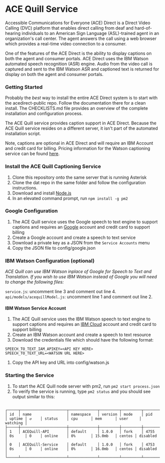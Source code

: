 # ACE Quill Service

Accessible Communications for Everyone (ACE) Direct is a Direct Video Calling
(DVC) platform that enables direct calling from deaf and hard-of-hearing
individuals to an American Sign Language (ASL)-trained agent in an
organization's call center. The agent answers the call using a web browser
which provides a real-time video connection to a consumer.

One of the features of the ACE Direct is the ability to display captions on
both the agent and consumer portals. ACE Direct uses the IBM Watson automated
speech recognition (ASR) engine. Audio from the video call is captured and sent
to the IBM Watson ASR and captioned text is returned for display on both the
agent and consumer portals.

### Getting Started
Probably the *best* way to install the entire ACE Direct system is to start with
the acedirect-public repo. Follow the documentation there for a clean install.
The CHECKLISTS.md file provides an overview of the complete installation and
configuration process.

The ACE Quill service provides caption support in ACE Direct. Because the ACE
Quill service resides on a different server, it isn't part of the automated
installation script.

Note, captions are optional in ACE Direct and will require an IBM Account and
credit card for billing. Pricing information for the Watson captioning service
can be found [here](https://www.ibm.com/cloud/watson-speech-to-text/pricing).

### Install the ACE Quill Captioning Service
1. Clone this repository onto the same server that is running Asterisk
1. Clone the dat repo in the same folder and follow the configuration
instructions.
1. Download and install [Node.js](https://nodejs.org/en/)
1. In an elevated command prompt, run `npm install -g pm2`

### Google Configuration
1. The ACE Quill service uses the Google speech to text engine to support
captions and requires an [Google](https://cloud.google.com/speech-to-text) account and
credit card to support billing
1. Create a Google account and create a speech to text service
1. Download a private key as a JSON from the `Service Accounts` menu
1. Copy the JSON file to config/google.json

### IBM Watson Configuration (optional)
*ACE Quill can use IBM Watson inplace of Google for Speech to Text and Translation.
If you wish to use IBM Watson instead of Google you will need to change the following files:*         

`service.js`:  uncomment line 3 and comment out line 4.  
`api/models/acequillModel.js`: uncomment line 1 and comment out line 2.

#### IBM Watson Service Account 

1. The ACE Quill service uses the IBM Watson speech to text engine to support
captions and requires an [IBM Cloud](https://www.ibm.com/cloud) account and
credit card to support billing
1. Create an IBM Watson account and create a speech to text resource
1. Download the credentials file which should have the following format:
```
SPEECH_TO_TEXT_IAM_APIKEY=<API KEY HERE>
SPEECH_TO_TEXT_URL=<WATSON URL HERE>
```
1. Copy the API key and URL into config/watson.js

### Starting the Service
1. To start the ACE Quill node server with pm2, run `pm2 start process.json`
1. To verify the service is running, type `pm2 status` and you should see output similar to this:

```

┌─────┬─────────────────────┬─────────────┬─────────┬─────────┬──────────┬────────┬──────┬───────────┬──────────┬──────────┬──────────┬──────────┐
│ id  │ name                │ namespace   │ version │ mode    │ pid      │ uptime │ ↺    │ status    │ cpu      │ mem      │ user     │ watching │
├─────┼─────────────────────┼─────────────┼─────────┼─────────┼──────────┼────────┼──────┼───────────┼──────────┼──────────┼──────────┼──────────┤
│ 1   │ ACEQuill-API        │ default     │ 1.0.0   │ fork    │ 4755     │ 0s     │ 0    │ online    │ 0%       │ 15.0mb   │ centos │ disabled │
│ 0   │ ACEQuill-Service    │ default     │ 1.0.0   │ fork    │ 4753     │ 0s     │ 0    │ online    │ 0%       │ 16.0mb   │ centos │ disabled │
└─────┴─────────────────────┴─────────────┴─────────┴─────────┴──────────┴────────┴──────┴───────────┴──────────┴──────────┴──────────┴──────────┘
```